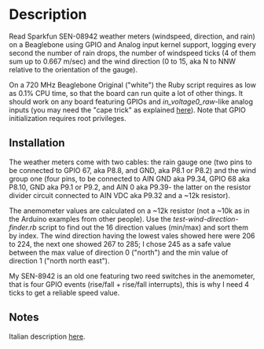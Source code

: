 # Description

Read Sparkfun SEN-08942 weather meters (windspeed, direction, and rain) on a Beaglebone using GPIO and Analog input kernel support, logging every second the number of rain drops, the number of windspeed ticks (4 of them sum up to 0.667 m/sec) and the wind direction (0 to 15, aka N to NNW relative to the orientation of the gauge).

On a 720 MHz Beaglebone Original ("white") the Ruby script requires as low as 0.1% CPU time, so that the board can run quite a lot of other things. It should work on any board featuring GPIOs and *in_voltage0_raw*-like analog inputs (you may need the "cape trick" as explained [here](https://www.teachmemicro.com/beaglebone-black-adc/)). Note that GPIO initialization requires root privileges.

## Installation

The weather meters come with two cables: the rain gauge one (two pins to be connected to GPIO 67, aka P8.8, and GND, aka P8.1 or P8.2) and the wind group one (four pins, to be connected to AIN GND aka P9.34, GPIO 68 aka P8.10, GND aka P9.1 or P9.2, and AIN 0 aka P9.39- the latter on the resistor divider circuit connected to AIN VDC aka P9.32 and a ~12k resistor).

The anemometer values are calculated on a ~12k resistor (not a ~10k as in the Arduino examples from other people). Use the *test-wind-direction-finder.rb* script to find out the 16 direction values (min/max) and sort them by index. The wind direction having the lowest vales showed here were 206 to 224, the next one showed 267 to 285; I chose 245 as a safe value between the max value of direction 0 ("north") and the min value of direction 1 ("north north east").

My SEN-8942 is an old one featuring two reed switches in the anemometer, that is four GPIO events (rise/fall + rise/fall interrupts), this is why I need 4 ticks to get a reliable speed value.

## Notes

Italian description [here](https://particolarmente-urgentissimo.blogspot.com/2018/01/hmm-piaceri-e-dolori.html).
